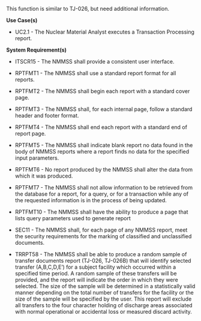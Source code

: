 This function is similar to TJ-026, but need additional information.

**Use Case(s)**

- UC2.1 - The Nuclear Material Analyst executes a Transaction Processing report.

**System Requirement(s)**

- ITSCR15 - The NMMSS shall provide a consistent user interface.

- RPTFMT1 - The NMMSS shall use a standard report format for all reports.

- RPTFMT2 - The NMMSS shall begin each report with a standard cover page.

- RPTFMT3 - The NMMSS shall, for each internal page, follow a standard header and footer format.

- RPTFMT4 - The NMMSS shall end each report with a standard end of report page.

- RPTFMT5 - The NMMSS shall indicate blank report no data found in the body of NMMSS reports where a report finds no data for the specified input parameters.

- RPTFMT6 - No report produced by the NMMSS shall alter the data from which it was produced.

- RPTFMT7 - The NMMSS shall not allow information to be retrieved from the database for a report, for a query, or for a transaction while any of the requested information is in the process of being updated.

- RPTFMT10 - The NMMSS shall have the ability to produce a page that lists query parameters used to generate report

- SEC11 - The NMMSS shall, for each page of any NMMSS report, meet the security requirements for the marking of classified and unclassified documents.

- TRRPT58 - The NMMSS shall be able to produce a random sample of transfer documents report (TJ-026, TJ-026B) that will identify selected transfer (A,B,C,D,E’) for a subject facility which occurred within a specified time period. A random sample of these transfers will be provided, and the report will indicate the order in which they were selected. The size of the sample will be determined in a statistically valid manner depending on the total number of transfers for the facility or the size of the sample will be specified by the user. This report will exclude all transfers to the four character holding of discharge areas associated with normal operational or accidental loss or measured discard activity.